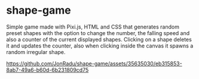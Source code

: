 # shape-game
Simple game made with Pixi.js, HTML and CSS that generates random preset shapes with the option to change the number, the falling speed and also a counter of the current displayed shapes. Clicking on a shape deletes it and updates the counter, also when clicking inside the canvas it spawns a random irregular shape.



https://github.com/JonRadu/shape-game/assets/35635030/eb315853-8ab7-49a6-b60d-6b231809cd75

